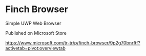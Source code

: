 # Finch Browser
Simple UWP Web Browser 


Published on Microsoft Store 


https://www.microsoft.com/tr-tr/p/finch-browser/9p2g70bnrftf?activetab=pivot:overviewtab
